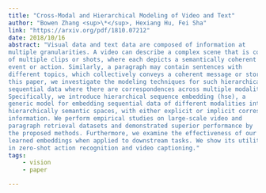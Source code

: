 ```yaml
---
title: "Cross-Modal and Hierarchical Modeling of Video and Text"
author: "Bowen Zhang <sup>\*</sup>, Hexiang Hu, Fei Sha"
link: "https://arxiv.org/pdf/1810.07212"
date: 2018/10/16
abstract: "Visual data and text data are composed of information at
multiple granularities. A video can describe a complex scene that is composed
of multiple clips or shots, where each depicts a semantically coherent
event or action. Similarly, a paragraph may contain sentences with
different topics, which collectively conveys a coherent message or story. In
this paper, we investigate the modeling techniques for such hierarchical
sequential data where there are correspondences across multiple modalities.
Specifically, we introduce hierarchical sequence embedding (hse), a
generic model for embedding sequential data of different modalities into
hierarchically semantic spaces, with either explicit or implicit correspondence
information. We perform empirical studies on large-scale video and
paragraph retrieval datasets and demonstrated superior performance by
the proposed methods. Furthermore, we examine the effectiveness of our
learned embeddings when applied to downstream tasks. We show its utility
in zero-shot action recognition and video captioning."
tags:
    - vision
    - paper

---
```

